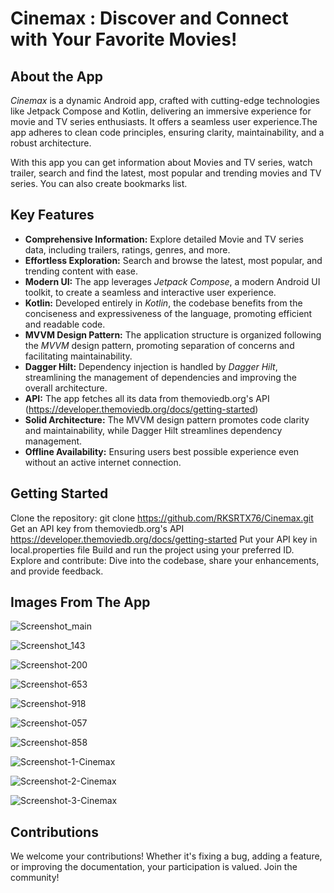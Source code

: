 # Cinemax : Discover and Connect with Your Favorite Movies!

## About the App
*Cinemax* is a dynamic Android app, crafted with cutting-edge technologies like Jetpack Compose and Kotlin, delivering an immersive experience for movie and TV series enthusiasts. 
It offers a seamless user experience.The app adheres to clean code principles, ensuring clarity, maintainability, and a robust architecture.

With this app you can get information about Movies and TV series, watch trailer, search and find the latest, most popular and trending movies and TV series. You can also create bookmarks list.

## Key Features

- **Comprehensive Information:** Explore detailed Movie and TV series data, including trailers, ratings, genres, and more.
- **Effortless Exploration:** Search and browse the latest, most popular, and trending content with ease.
- **Modern UI:** The app leverages *Jetpack Compose*, a modern Android UI toolkit, to create a seamless and interactive user experience.
- **Kotlin:** Developed entirely in *Kotlin*, the codebase benefits from the conciseness and expressiveness of the language, promoting efficient and readable code.
- **MVVM Design Pattern:** The application structure is organized following the *MVVM* design pattern, promoting separation of concerns and facilitating maintainability.
- **Dagger Hilt:** Dependency injection is handled by *Dagger Hilt*, streamlining the management of dependencies and improving the overall architecture.
- **API:** The app fetches all its data from themoviedb.org's API (https://developer.themoviedb.org/docs/getting-started)
- **Solid Architecture:** The MVVM design pattern promotes code clarity and maintainability, while Dagger Hilt streamlines dependency management.
- **Offline Availability:** Ensuring users best possible experience even without an active internet connection.

 ## Getting Started

Clone the repository: git clone https://github.com/RKSRTX76/Cinemax.git
Get an API key from themoviedb.org's API https://developer.themoviedb.org/docs/getting-started
Put your API key in local.properties file
Build and run the project using your preferred ID.
Explore and contribute: Dive into the codebase, share your enhancements, and provide feedback.

## Images From The App
![Screenshot_main](https://github.com/user-attachments/assets/456417f5-20a2-4170-95c1-353082191783)

![Screenshot_143](https://github.com/user-attachments/assets/2c2c27d6-df33-4a7f-8a4f-644ee24fcd5d)

![Screenshot-200](https://github.com/user-attachments/assets/3606fb15-0d96-4c61-89a1-7c32ba101725)

![Screenshot-653](https://github.com/user-attachments/assets/9072cbe5-2e7f-40d6-9343-30f9999e0bcf)

![Screenshot-918](https://github.com/user-attachments/assets/8615624d-a7b1-47ba-b889-a06043214aea)

![Screenshot-057](https://github.com/user-attachments/assets/eee4b39d-7296-47bf-b43c-50ed18101d83)

![Screenshot-858](https://github.com/user-attachments/assets/ba115b64-b995-4c7d-a348-c86321db05c8)

![Screenshot-1-Cinemax](https://github.com/user-attachments/assets/3c2ce6eb-9d58-4544-92c0-c641d9d30a30)

![Screenshot-2-Cinemax](https://github.com/user-attachments/assets/5037cfdd-c091-48f7-b578-9a5e71dd4af6)

![Screenshot-3-Cinemax](https://github.com/user-attachments/assets/c8182fcb-fc31-4bb2-86b9-c8d454da8386)


## Contributions
We welcome your contributions! Whether it's fixing a bug, adding a feature, or improving the documentation, your participation is valued. Join the community!



